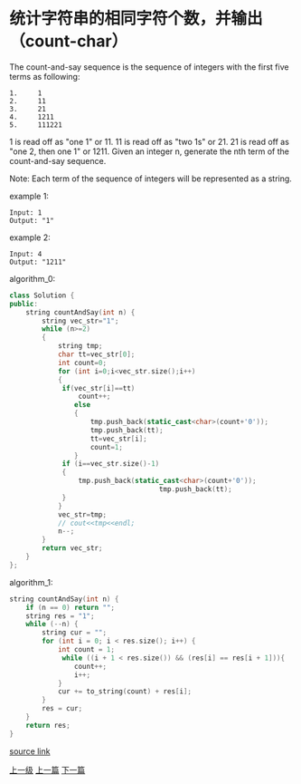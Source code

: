 # 统计字符串的相同字符个数，并输出（count-char）

The count-and-say sequence is the sequence of integers with the first five terms as following:

```
1.     1
2.     11
3.     21
4.     1211
5.     111221

```

1 is read off as "one 1" or 11.
11 is read off as "two 1s" or 21.
21 is read off as "one 2, then one 1" or 1211.
Given an integer n, generate the nth term of the count-and-say sequence.

Note: Each term of the sequence of integers will be represented as a string.

example 1:
```
Input: 1
Output: "1"
```

example 2:

```
Input: 4
Output: "1211"
```

algorithm_0:

```c++
class Solution {
public:
    string countAndSay(int n) {
        string vec_str="1";
        while (n>=2)
        {
            string tmp;
            char tt=vec_str[0];
            int count=0;
            for (int i=0;i<vec_str.size();i++)
            {
             if(vec_str[i]==tt)
                 count++;
                else
                {
                    tmp.push_back(static_cast<char>(count+'0'));
                    tmp.push_back(tt);
                    tt=vec_str[i];
                    count=1;
                }
             if (i==vec_str.size()-1)
             {
            	 tmp.push_back(static_cast<char>(count+'0'));
            	                     tmp.push_back(tt);
             }
            }
            vec_str=tmp;
            // cout<<tmp<<endl;
            n--;
        }
        return vec_str;
    }
};
```


algorithm_1:
```c++
string countAndSay(int n) {
    if (n == 0) return "";
    string res = "1";
    while (--n) {
        string cur = "";
        for (int i = 0; i < res.size(); i++) {
            int count = 1;
             while ((i + 1 < res.size()) && (res[i] == res[i + 1])){
                count++;    
                i++;
            }
            cur += to_string(count) + res[i];
        }
        res = cur;
    }
    return res;
}
```

[source link](https://leetcode.com/problems/count-and-say/discuss/)

















[上一级](base.md)
[上一篇](climbing_stairs.md)
[下一篇](divide_two_integers.md)
